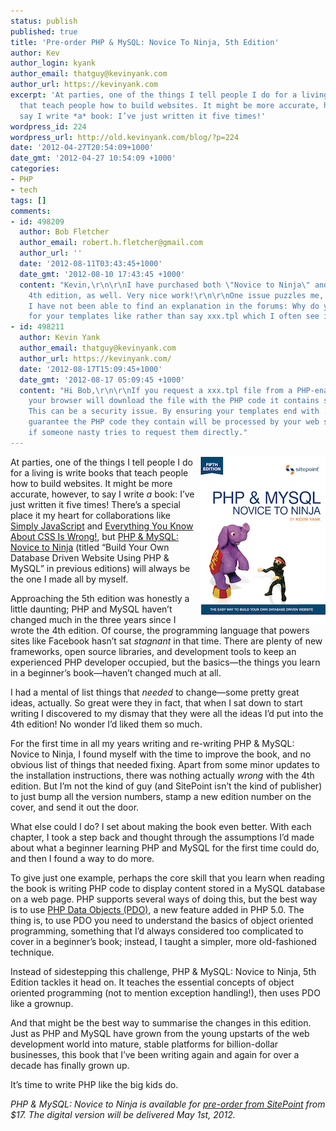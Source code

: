 ```yaml
---
status: publish
published: true
title: 'Pre-order PHP & MySQL: Novice To Ninja, 5th Edition'
author: Kev
author_login: kyank
author_email: thatguy@kevinyank.com
author_url: https://kevinyank.com
excerpt: 'At parties, one of the things I tell people I do for a living is write books
  that teach people how to build websites. It might be more accurate, however, to
  say I write *a* book: I’ve just written it five times!'
wordpress_id: 224
wordpress_url: http://old.kevinyank.com/blog/?p=224
date: '2012-04-27T20:54:09+1000'
date_gmt: '2012-04-27 10:54:09 +1000'
categories:
- PHP
- tech
tags: []
comments:
- id: 498209
  author: Bob Fletcher
  author_email: robert.h.fletcher@gmail.com
  author_url: ''
  date: '2012-08-11T03:43:45+1000'
  date_gmt: '2012-08-10 17:43:45 +1000'
  content: "Kevin,\r\n\r\nI have purchased both \"Novice to Ninja\" and the earlier
    4th edition, as well. Very nice work!\r\n\r\nOne issue puzzles me, however; and
    I have not been able to find an explanation in the forums: Why do you use  xxx.html.php
    for your templates like rather than say xxx.tpl which I often see in other code?\r\n\r\nThanks,\r\nBob"
- id: 498211
  author: Kevin Yank
  author_email: thatguy@kevinyank.com
  author_url: https://kevinyank.com/
  date: '2012-08-17T15:09:45+1000'
  date_gmt: '2012-08-17 05:09:45 +1000'
  content: "Hi Bob,\r\n\r\nIf you request a xxx.tpl file from a PHP-enabled web server,
    your browser will download the file with the PHP code it contains still visible.
    This can be a security issue. By ensuring your templates end with .php, you can
    guarantee the PHP code they contain will be processed by your web server even
    if someone nasty tries to request them directly."
---
```

<p><a href="http://www.sitepoint.com/books/phpmysql5/"><img src="/assets/wp-content/uploads/2012/04/phpmysql5-cover.jpg" alt="phpmysql5-cover.jpg" title="phpmysql5-cover.jpg" border="0" width="200" height="267" style="float:right;" /></a></p>
<p>At parties, one of the things I tell people I do for a living is write books that teach people how to build websites. It might be more accurate, however, to say I write <em>a</em> book: I’ve just written it five times! There’s a special place it my heart for collaborations like <a href="http://www.sitepoint.com/books/javascript1">Simply JavaScript</a> and <a href="http://www.sitepoint.com/books/csswrong1">Everything You Know About CSS Is Wrong!</a>, but <a href="http://www.sitepoint.com/books/phpmysql5/">PHP &amp; MySQL: Novice to Ninja</a> (titled “Build Your Own Database Driven Website Using PHP &amp; MySQL” in previous editions) will always be the one I made all by myself.</p>
<p>Approaching the 5th edition was honestly a little daunting; PHP and MySQL haven’t changed much in the three years since I wrote the 4th edition. Of course, the programming language that powers sites like Facebook hasn’t sat <em>stagnant</em> in that time. There are plenty of new frameworks, open source libraries, and development tools to keep an experienced PHP developer occupied, but the basics—the things you learn in a beginner’s book—haven’t changed much at all.</p>
<p>I had a mental of list things that <em>needed</em> to change—some pretty great ideas, actually. So great were they in fact, that when I sat down to start writing I discovered to my dismay that they were all the ideas I’d put into the 4th edition! No wonder I’d liked them so much.</p>
<p>For the first time in all my years writing and re-writing PHP &amp; MySQL: Novice to Ninja, I found myself with the time to improve the book, and no obvious list of things that needed fixing. Apart from some minor updates to the installation instructions, there was nothing actually <em>wrong</em> with the 4th edition. But I’m not the kind of guy (and SitePoint isn’t the kind of publisher) to just bump all the version numbers, stamp a new edition number on the cover, and send it out the door.</p>
<p>What else could I do? I set about making the book even better. With each chapter, I took a step back and thought through the assumptions I’d made about what a beginner learning PHP and MySQL for the first time could do, and then I found a way to do more.</p>
<p>To give just one example, perhaps the core skill that you learn when reading the book is writing PHP code to display content stored in a MySQL database on a web page. PHP supports several ways of doing this, but the best way is to use <a href="http://php.net/manual/en/book.pdo.php">PHP Data Objects (PDO)</a>, a new feature added in PHP 5.0. The thing is, to use PDO you need to understand the basics of object oriented programming, something that I’d always considered too complicated to cover in a beginner’s book; instead, I taught a simpler, more old-fashioned technique.</p>
<p>Instead of sidestepping this challenge, PHP &amp; MySQL: Novice to Ninja, 5th Edition tackles it head on. It teaches the essential concepts of object oriented programming (not to mention exception handling!), then uses PDO like a grownup.</p>
<p>And that might be the best way to summarise the changes in this edition. Just as PHP and MySQL have grown from the young upstarts of the web development world into mature, stable platforms for billion-dollar businesses, this book that I’ve been writing again and again for over a decade has finally grown up.</p>
<p>It’s time to write PHP like the big kids do.</p>
<p><em>PHP &amp; MySQL: Novice to Ninja is available for <a href="http://www.sitepoint.com/sneak-peek-of-kevin-yanks-new-php-mysql-book/#pre-order">pre-order from SitePoint</a> from $17. The digital version will be delivered May 1st, 2012.</em></p>
